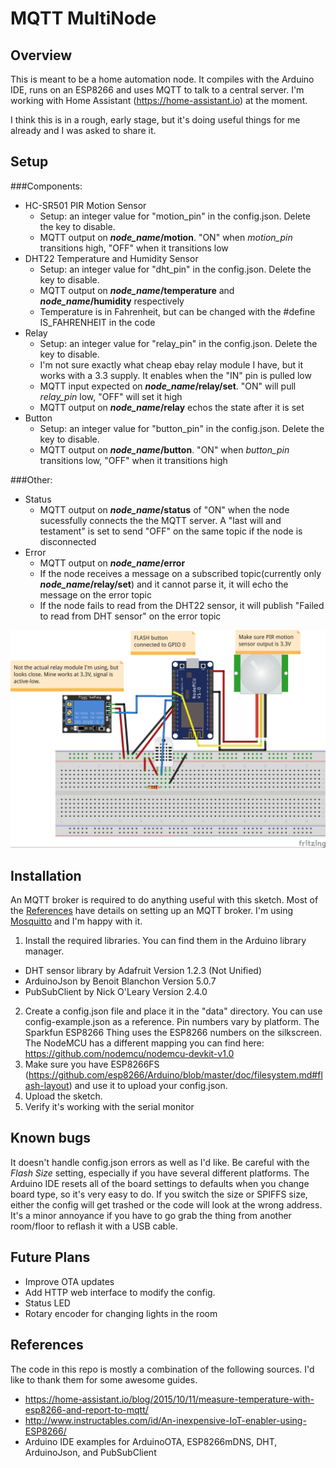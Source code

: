 # MQTT MultiNode
## Overview
This is meant to be a home automation node. It compiles with the Arduino IDE, runs on an ESP8266 and uses MQTT to talk to a central server. I'm working with Home Assistant (https://home-assistant.io) at the moment.

I think this is in a rough, early stage, but it's doing useful things for me already and I was asked to share it.

## Setup
###Components:
- HC-SR501 PIR Motion Sensor
  - Setup: an integer value for "motion_pin" in the config.json. Delete the key to disable.
  - MQTT output on **_node_name_/motion**. "ON" when _motion_pin_ transitions high, "OFF" when it transitions low
- DHT22 Temperature and Humidity Sensor
  - Setup: an integer value for "dht_pin" in the config.json. Delete the key to disable.
  - MQTT output on **_node_name_/temperature** and **_node_name_/humidity** respectively
  - Temperature is in Fahrenheit, but can be changed with the #define IS_FAHRENHEIT in the code
- Relay
  - Setup: an integer value for "relay_pin" in the config.json. Delete the key to disable.
  - I'm not sure exactly what cheap ebay relay module I have, but it works with a 3.3 supply. It enables when the "IN" pin is pulled low
  - MQTT input expected on **_node_name_/relay/set**. "ON" will pull _relay_pin_ low, "OFF" will set it high
  - MQTT output on **_node_name_/relay** echos the state after it is set
- Button
  - Setup: an integer value for "button_pin" in the config.json. Delete the key to disable.
  - MQTT output on **_node_name_/button**. "ON" when _button_pin_ transitions low, "OFF" when it transitions high

###Other:
- Status
  - MQTT output on **_node_name_/status** of "ON" when the node sucessfully connects the the MQTT server. A "last will and testament" is set to send "OFF" on the same topic if the node is disconnected
- Error
  - MQTT output on **_node_name_/error**
  - If the node receives a message on a subscribed topic(currently only **_node_name_/relay/set**) and it cannot parse it, it will echo the message on the error topic
  - If the node fails to read from the DHT22 sensor, it will publish "Failed to read from DHT sensor" on the error topic

![Fritzing Breadboard](/schematic/mqtt-multinode_bb.jpg?raw=true "Fritzing Breadboard")

## Installation
An MQTT broker is required to do anything useful with this sketch. Most of the [References](#references) have details on setting up an MQTT broker. I'm using [Mosquitto](http://mosquitto.org/)  and I'm happy with it.

1. Install the required libraries. You can find them in the Arduino library manager.
  - DHT sensor library by Adafruit Version 1.2.3 (Not Unified)
  - ArduinoJson by Benoit Blanchon Version 5.0.7
  - PubSubClient by Nick O'Leary Version 2.4.0
2. Create a config.json file and place it in the "data" directory. You can use config-example.json as a reference. Pin numbers vary by platform. The Sparkfun ESP8266 Thing uses the ESP8266 numbers on the silkscreen. The NodeMCU has a different mapping you can find here: https://github.com/nodemcu/nodemcu-devkit-v1.0
3. Make sure you have ESP8266FS (https://github.com/esp8266/Arduino/blob/master/doc/filesystem.md#flash-layout) and use it to upload your config.json.
4. Upload the sketch.
5. Verify it's working with the serial monitor

## Known bugs
It doesn't handle config.json errors as well as I'd like. Be careful with the _Flash Size_ setting, especially if you have several different platforms. The Arduino IDE resets all of the board settings to defaults when you change board type, so it's very easy to do. If you switch the size or SPIFFS size, either the config will get trashed or the code will look at the wrong address. It's a minor annoyance if you have to go grab the thing from another room/floor to reflash it with a USB cable.

## Future Plans
- Improve OTA updates
- Add HTTP web interface to modify the config.
- Status LED
- Rotary encoder for changing lights in the room

## References
The code in this repo is mostly a combination of the following sources. I'd like to thank them for some awesome guides.
- https://home-assistant.io/blog/2015/10/11/measure-temperature-with-esp8266-and-report-to-mqtt/
- http://www.instructables.com/id/An-inexpensive-IoT-enabler-using-ESP8266/
- Arduino IDE examples for ArduinoOTA, ESP8266mDNS, DHT, ArduinoJson, and PubSubClient